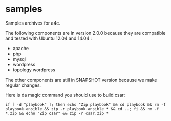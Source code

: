 samples
=======

Samples archives for a4c.

The following components are in version 2.0.0 because they are compatible and tested with Ubuntu 12.04 and 14.04 :

* apache
* php
* mysql
* wordpress
* topology wordpress


The other components are still in SNAPSHOT version because we make regular changes.

Here is da magic command you should use to build csar:

```
if [ -d "playbook" ]; then echo "Zip playbook" && cd playbook && rm -f playbook.ansible && zip -r playbook.ansible * && cd ..; fi && rm -f *.zip && echo "Zip csar" && zip -r csar.zip *
```
